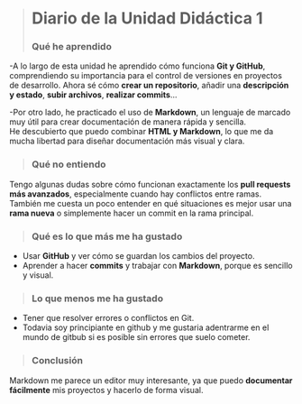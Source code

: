> #  Diario de la Unidad Didáctica 1
> ###  Qué he aprendido
-A lo largo de esta unidad he aprendido cómo funciona **Git y GitHub**, comprendiendo su importancia para el control de versiones en proyectos de desarrollo. Ahora sé cómo **crear un repositorio**, añadir una **descripción y estado**, **subir archivos**, **realizar commits**...

-Por otro lado, he practicado el uso de **Markdown**, un lenguaje de marcado muy útil para crear documentación de manera rápida y sencilla.  
He descubierto que puedo combinar **HTML y Markdown**, lo que me da mucha libertad para diseñar documentación más visual y clara.  

> ### Qué no entiendo

Tengo algunas dudas sobre cómo funcionan exactamente los **pull requests más avanzados**, especialmente cuando hay conflictos entre ramas.  
También me cuesta un poco entender en qué situaciones es mejor usar una **rama nueva** o simplemente hacer un commit en la rama principal.  

> ###  Qué es lo que más me ha gustado

- Usar **GitHub** y ver cómo se guardan los cambios del proyecto.  
- Aprender a hacer **commits** y trabajar con **Markdown**, porque es sencillo y visual.

> ### Lo que menos me ha gustado
- Tener que resolver errores o conflictos en Git.
- Todavia soy principiante en github y me gustaria adentrarme en el mundo de gitbub si es posible sin errores que suelo cometer.

>  ###  Conclusión

Markdown me parece un editor muy interesante, ya que puedo **documentar fácilmente** mis proyectos y hacerlo de forma visual.

